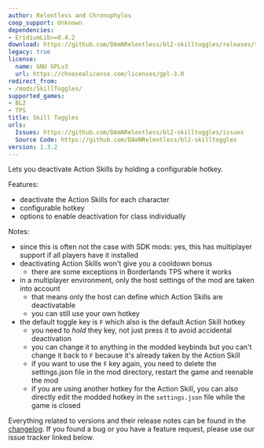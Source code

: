 ```yaml
---
author: Relentless and Chronophylos
coop_support: Unknown
dependencies:
- EridiumLib>=0.4.2
download: https://github.com/DAmNRelentless/bl2-skilltoggles/releases/tag/v1.3.2
legacy: true
license:
  name: GNU GPLv3
  url: https://choosealicense.com/licenses/gpl-3.0
redirect_from:
- /mods/SkillToggles/
supported_games:
- BL2
- TPS
title: Skill Toggles
urls:
  Issues: https://github.com/DAmNRelentless/bl2-skilltoggles/issues
  Source Code: https://github.com/DAmNRelentless/bl2-skilltoggles
version: 1.3.2
---
```

Lets you deactivate Action Skills by holding a configurable hotkey.

Features:
- deactivate the Action Skills for each character
- configurable hotkey
- options to enable deactivation for class individually

Notes:
- since this is often not the case with SDK mods: yes, this has multiplayer support if all players have it installed
- deactivating Action Skills won't give you a cooldown bonus
  - there are some exceptions in Borderlands TPS where it works
- in a multiplayer environment, only the host settings of the mod are taken into account
  - that means only the host can define which Action Skills are deactivatable
  - you can still use your own hotkey
- the default toggle key is `F` which also is the default Action Skill hotkey
  - you need to *hold* they key, not just press it to avoid accidental deactivation
  - you can change it to anything in the modded keybinds but you can't change it back to `F` because it's already taken by the Action Skill
  - if you want to use the `F` key again, you need to delete the settings.json file in the mod directory, restart the game and reenable the mod
  - if you are using another hotkey for the Action Skill, you can also directly edit the modded hotkey in the `settings.json` file while the game is closed

Everything related to versions and their release notes can be found in the [changelog](https://github.com/DAmNRelentless/bl2-skilltoggles/blob/main/CHANGELOG.md).
If you found a bug or you have a feature request, please use our issue tracker linked below.